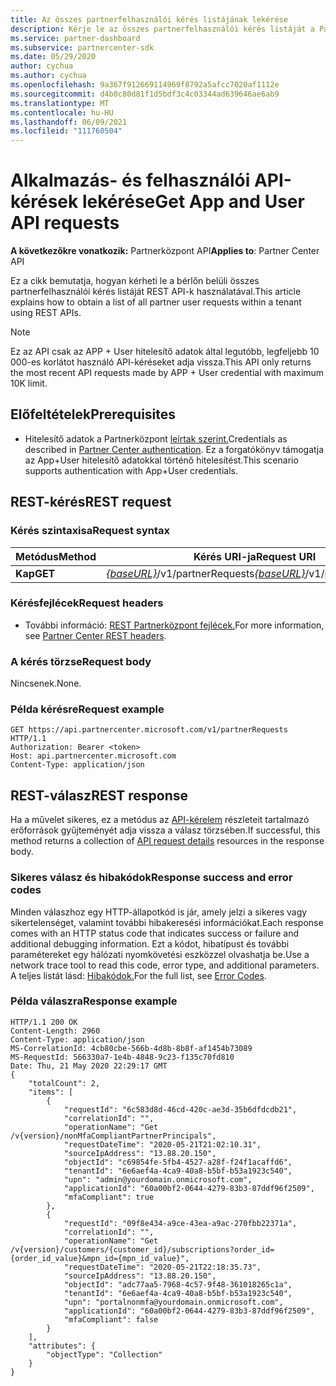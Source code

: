 ```yaml
---
title: Az összes partnerfelhasználói kérés listájának lekérése
description: Kérje le az összes partnerfelhasználói kérés listáját a Partner REST API.
ms.service: partner-dashboard
ms.subservice: partnercenter-sdk
ms.date: 05/29/2020
author: cychua
ms.author: cychua
ms.openlocfilehash: 9a367f912669114969f8792a5afcc7020af1112e
ms.sourcegitcommit: d4b0c80d81f1d5bdf3c4c03344ad639646ae6ab9
ms.translationtype: MT
ms.contentlocale: hu-HU
ms.lasthandoff: 06/09/2021
ms.locfileid: "111760504"
---
```

# <a name="get-app-and-user-api-requests"></a><span data-ttu-id="040c6-103">Alkalmazás- és felhasználói API-kérések lekérése</span><span class="sxs-lookup"><span data-stu-id="040c6-103">Get App and User API requests</span></span>

<span data-ttu-id="040c6-104">**A következőkre vonatkozik:** Partnerközpont API</span><span class="sxs-lookup"><span data-stu-id="040c6-104">**Applies to**: Partner Center API</span></span>

<span data-ttu-id="040c6-105">Ez a cikk bemutatja, hogyan kérheti le a bérlőn belüli összes partnerfelhasználói kérés listáját REST API-k használatával.</span><span class="sxs-lookup"><span data-stu-id="040c6-105">This article explains how to obtain a list of all partner user requests within a tenant using REST APIs.</span></span>

 > [!NOTE]
 > <span data-ttu-id="040c6-106">Ez az API csak az APP + User hitelesítő adatok által legutóbb, legfeljebb 10 000-es korlátot használó API-kéréseket adja vissza.</span><span class="sxs-lookup"><span data-stu-id="040c6-106">This API only returns the most recent API requests made by APP + User credential with maximum 10K limit.</span></span>

## <a name="prerequisites"></a><span data-ttu-id="040c6-107">Előfeltételek</span><span class="sxs-lookup"><span data-stu-id="040c6-107">Prerequisites</span></span>

- <span data-ttu-id="040c6-108">Hitelesítő adatok a Partnerközpont [leírtak szerint.](partner-center-authentication.md)</span><span class="sxs-lookup"><span data-stu-id="040c6-108">Credentials as described in [Partner Center authentication](partner-center-authentication.md).</span></span> <span data-ttu-id="040c6-109">Ez a forgatókönyv támogatja az App+User hitelesítő adatokkal történő hitelesítést.</span><span class="sxs-lookup"><span data-stu-id="040c6-109">This scenario supports authentication with App+User credentials.</span></span>

## <a name="rest-request"></a><span data-ttu-id="040c6-110">REST-kérés</span><span class="sxs-lookup"><span data-stu-id="040c6-110">REST request</span></span>

### <a name="request-syntax"></a><span data-ttu-id="040c6-111">Kérés szintaxisa</span><span class="sxs-lookup"><span data-stu-id="040c6-111">Request syntax</span></span>

| <span data-ttu-id="040c6-112">Metódus</span><span class="sxs-lookup"><span data-stu-id="040c6-112">Method</span></span>  | <span data-ttu-id="040c6-113">Kérés URI-ja</span><span class="sxs-lookup"><span data-stu-id="040c6-113">Request URI</span></span>                                                        |
|---------|--------------------------------------------------------------------|
| <span data-ttu-id="040c6-114">**Kap**</span><span class="sxs-lookup"><span data-stu-id="040c6-114">**GET**</span></span> | <span data-ttu-id="040c6-115">[*{baseURL}*](partner-center-rest-urls.md)/v1/partnerRequests</span><span class="sxs-lookup"><span data-stu-id="040c6-115">[*{baseURL}*](partner-center-rest-urls.md)/v1/partnerRequests</span></span> |

### <a name="request-headers"></a><span data-ttu-id="040c6-116">Kérésfejlécek</span><span class="sxs-lookup"><span data-stu-id="040c6-116">Request headers</span></span>

- <span data-ttu-id="040c6-117">További információ: [REST Partnerközpont fejlécek.](headers.md)</span><span class="sxs-lookup"><span data-stu-id="040c6-117">For more information, see [Partner Center REST headers](headers.md).</span></span>

### <a name="request-body"></a><span data-ttu-id="040c6-118">A kérés törzse</span><span class="sxs-lookup"><span data-stu-id="040c6-118">Request body</span></span>

<span data-ttu-id="040c6-119">Nincsenek.</span><span class="sxs-lookup"><span data-stu-id="040c6-119">None.</span></span>

### <a name="request-example"></a><span data-ttu-id="040c6-120">Példa kérésre</span><span class="sxs-lookup"><span data-stu-id="040c6-120">Request example</span></span>

```http
GET https://api.partnercenter.microsoft.com/v1/partnerRequests HTTP/1.1
Authorization: Bearer <token>
Host: api.partnercenter.microsoft.com
Content-Type: application/json
```

## <a name="rest-response"></a><span data-ttu-id="040c6-121">REST-válasz</span><span class="sxs-lookup"><span data-stu-id="040c6-121">REST response</span></span>

<span data-ttu-id="040c6-122">Ha a művelet sikeres, ez a metódus az [API-kérelem](mfa-resources.md#api-request-details) részleteit tartalmazó erőforrások gyűjteményét adja vissza a válasz törzsében.</span><span class="sxs-lookup"><span data-stu-id="040c6-122">If successful, this method returns a collection of [API request details](mfa-resources.md#api-request-details) resources in the response body.</span></span>

### <a name="response-success-and-error-codes"></a><span data-ttu-id="040c6-123">Sikeres válasz és hibakódok</span><span class="sxs-lookup"><span data-stu-id="040c6-123">Response success and error codes</span></span>

<span data-ttu-id="040c6-124">Minden válaszhoz egy HTTP-állapotkód is jár, amely jelzi a sikeres vagy sikertelenséget, valamint további hibakeresési információkat.</span><span class="sxs-lookup"><span data-stu-id="040c6-124">Each response comes with an HTTP status code that indicates success or failure and additional debugging information.</span></span> <span data-ttu-id="040c6-125">Ezt a kódot, hibatípust és további paramétereket egy hálózati nyomkövetési eszközzel olvashatja be.</span><span class="sxs-lookup"><span data-stu-id="040c6-125">Use a network trace tool to read this code, error type, and additional parameters.</span></span> <span data-ttu-id="040c6-126">A teljes listát lásd: [Hibakódok.](error-codes.md)</span><span class="sxs-lookup"><span data-stu-id="040c6-126">For the full list, see [Error Codes](error-codes.md).</span></span>

### <a name="response-example"></a><span data-ttu-id="040c6-127">Példa válaszra</span><span class="sxs-lookup"><span data-stu-id="040c6-127">Response example</span></span>

``` http
HTTP/1.1 200 OK
Content-Length: 2960
Content-Type: application/json
MS-CorrelationId: 4cb80cbe-566b-4d8b-8b8f-af1454b73089
MS-RequestId: 566330a7-1e4b-4848-9c23-f135c70fd810
Date: Thu, 21 May 2020 22:29:17 GMT
{
    "totalCount": 2,
    "items": [
        {
            "requestId": "6c583d8d-46cd-420c-ae3d-35b6dfdcdb21",
            "correlationId": "",
            "operationName": "Get /v{version}/nonMfaCompliantPartnerPrincipals",
            "requestDateTime": "2020-05-21T21:02:10.31",
            "sourceIpAddress": "13.88.20.150",
            "objectId": "c69854fe-5fb4-4527-a28f-f24f1acaffd6",
            "tenantId": "6e6aef4a-4ca9-40a8-b5bf-b53a1923c540",
            "upn": "admin@yourdomain.onmicrosoft.com",
            "applicationId": "60a00bf2-0644-4279-83b3-87ddf96f2509",
            "mfaCompliant": true
        },
        {
            "requestId": "09f8e434-a9ce-43ea-a9ac-270fbb22371a",
            "correlationId": "",
            "operationName": "Get /v{version}/customers/{customer_id}/subscriptions?order_id={order_id_value}&mpn_id={mpn_id_value}",
            "requestDateTime": "2020-05-21T22:18:35.73",
            "sourceIpAddress": "13.88.20.150",
            "objectId": "adc77aa5-7968-4c57-9f48-361018265c1a",
            "tenantId": "6e6aef4a-4ca9-40a8-b5bf-b53a1923c540",
            "upn": "portalnonmfa@yourdomain.onmicrosoft.com",
            "applicationId": "60a00bf2-0644-4279-83b3-87ddf96f2509",
            "mfaCompliant": false
        }
    ],
    "attributes": {
        "objectType": "Collection"
    }
}
```
